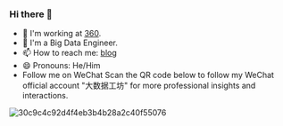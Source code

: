 ### Hi there 👋
- 🔭 I'm working at [360](https://www.qifu.tech/).
- 👯 I'm a Big Data Engineer.
- 📫 How to reach me: [blog](https://gaolight.blog.csdn.net)
- 😄 Pronouns: He/Him
- Follow me on WeChat
Scan the QR code below to follow my WeChat official account "大数据工坊" for more professional insights and interactions.

![30c9c4c92d4f4eb3b4b28a2c40f55076](https://github.com/LightGao-Hub/LightGao-Hub/assets/20659173/429174e6-0c90-4ddf-9dda-e2d73a7a0e02)

